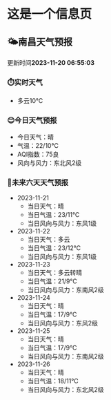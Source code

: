 # 这是一个信息页 
## 🌤️**南昌**天气预报
更新时间**2023-11-20 06:55:03**
### ⏱️实时天气
- 多云10℃
### 😊今日天气预报
- 今日天气：晴
- 气温：22/10℃
- AQI指数：75良
- 风向与风力：东北风2级
### 🤩未来六天天气预报
- 2023-11-21
  - 当日天气：晴
  - 当日气温：23/11℃
  - 当日风向与风力：东风1级
- 2023-11-22
  - 当日天气：多云
  - 当日气温：23/12℃
  - 当日风向与风力：东风1级
- 2023-11-23
  - 当日天气：多云转晴
  - 当日气温：21/9℃
  - 当日风向与风力：东南风2级
- 2023-11-24
  - 当日天气：晴
  - 当日气温：17/9℃
  - 当日风向与风力：东风2级
- 2023-11-25
  - 当日天气：晴
  - 当日气温：17/9℃
  - 当日风向与风力：东南风2级
- 2023-11-26
  - 当日天气：晴
  - 当日气温：18/11℃
  - 当日风向与风力：东北风2级

